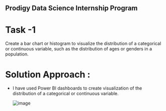 ## Prodigy Data Science Internship Program

# Task -1 

Create a bar chart or histogram to visualize the distribution of a categorical or continuous variable, such as the distribution of ages or genders in a population.

# Solution Approach :
 * I have used Power BI dashboards to create visualization of the distribution of a categorical or continuous variable.

      ![image](https://github.com/user-attachments/assets/ebd58870-64ba-4a7b-ae8a-bd08cfb9a073)
